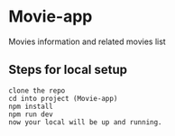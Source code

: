 # Movie-app
Movies information and related movies list
 
## Steps for local setup

    clone the repo
    cd into project (Movie-app)
    npm install
    npm run dev
    now your local will be up and running.
